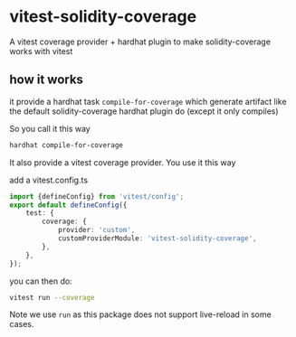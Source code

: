 # vitest-solidity-coverage

A vitest coverage provider + hardhat plugin to make solidity-coverage works with vitest

## how it works

it provide a hardhat task `compile-for-coverage` which generate artifact like the default solidity-coverage hardhat plugin do (except it only compiles)

So you call it this way

```bash
hardhat compile-for-coverage
```

It also provide a vitest coverage provider. You use it this way

add a vitest.config.ts

```typescript
import {defineConfig} from 'vitest/config';
export default defineConfig({
	test: {
		coverage: {
			provider: 'custom',
			customProviderModule: 'vitest-solidity-coverage',
		},
	},
});
```

you can then do:

```bash
vitest run --coverage
```

Note we use `run` as this package does not support live-reload in some cases.
